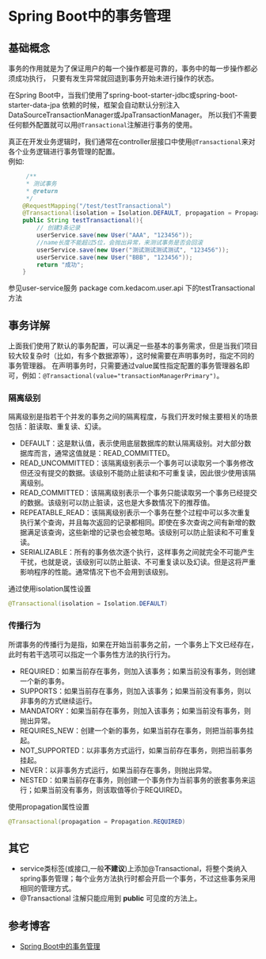 # Spring Boot中的事务管理

## 基础概念
事务的作用就是为了保证用户的每一个操作都是可靠的，事务中的每一步操作都必须成功执行，
只要有发生异常就回退到事务开始未进行操作的状态。</br>

在Spring Boot中，当我们使用了spring-boot-starter-jdbc或spring-boot-starter-data-jpa
依赖的时候，框架会自动默认分别注入DataSourceTransactionManager或JpaTransactionManager。
所以我们不需要任何额外配置就可以用`@Transactional`注解进行事务的使用。</br>

真正在开发业务逻辑时，我们通常在controller层接口中使用`@Transactional`来对各个业务逻辑进行事务管理的配置。</br>
例如:</br>
```java
     /**
     * 测试事务
     * @return
     */
    @RequestMapping("/test/testTransactional")
    @Transactional(isolation = Isolation.DEFAULT, propagation = Propagation.REQUIRED)
    public String testTransactional(){
        // 创建3条记录
        userService.save(new User("AAA", "123456"));
        //name长度不能超过5位，会抛出异常，来测试事务是否会回滚
        userService.save(new User("测试测试测试测试", "123456"));
        userService.save(new User("BBB", "123456"));
        return "成功";
    }
```
参见user-service服务 package com.kedacom.user.api 下的testTransactional方法</br>

## 事务详解
上面我们使用了默认的事务配置，可以满足一些基本的事务需求，但是当我们项目较大较复杂时（比如，有多个数据源等），这时候需要在声明事务时，指定不同的事务管理器。
在声明事务时，只需要通过value属性指定配置的事务管理器名即可，例如：`@Transactional(value="transactionManagerPrimary")`。

### 隔离级别
隔离级别是指若干个并发的事务之间的隔离程度，与我们开发时候主要相关的场景包括：脏读取、重复读、幻读。
* DEFAULT：这是默认值，表示使用底层数据库的默认隔离级别。对大部分数据库而言，通常这值就是：READ_COMMITTED。
* READ_UNCOMMITTED：该隔离级别表示一个事务可以读取另一个事务修改但还没有提交的数据。该级别不能防止脏读和不可重复读，因此很少使用该隔离级别。
* READ_COMMITTED：该隔离级别表示一个事务只能读取另一个事务已经提交的数据。该级别可以防止脏读，这也是大多数情况下的推荐值。
* REPEATABLE_READ：该隔离级别表示一个事务在整个过程中可以多次重复执行某个查询，并且每次返回的记录都相同。即使在多次查询之间有新增的数据满足该查询，这些新增的记录也会被忽略。该级别可以防止脏读和不可重复读。
* SERIALIZABLE：所有的事务依次逐个执行，这样事务之间就完全不可能产生干扰，也就是说，该级别可以防止脏读、不可重复读以及幻读。但是这将严重影响程序的性能。通常情况下也不会用到该级别。

通过使用isolation属性设置</br>
```java
@Transactional(isolation = Isolation.DEFAULT)
```
### 传播行为
所谓事务的传播行为是指，如果在开始当前事务之前，一个事务上下文已经存在，此时有若干选项可以指定一个事务性方法的执行行为。
* REQUIRED：如果当前存在事务，则加入该事务；如果当前没有事务，则创建一个新的事务。
* SUPPORTS：如果当前存在事务，则加入该事务；如果当前没有事务，则以非事务的方式继续运行。
* MANDATORY：如果当前存在事务，则加入该事务；如果当前没有事务，则抛出异常。
* REQUIRES_NEW：创建一个新的事务，如果当前存在事务，则把当前事务挂起。
* NOT_SUPPORTED：以非事务方式运行，如果当前存在事务，则把当前事务挂起。
* NEVER：以非事务方式运行，如果当前存在事务，则抛出异常。
* NESTED：如果当前存在事务，则创建一个事务作为当前事务的嵌套事务来运行；如果当前没有事务，则该取值等价于REQUIRED。

使用propagation属性设置</br>
```java
@Transactional(propagation = Propagation.REQUIRED)
```
## 其它
* service类标签(或接口,一般**不建议**)上添加@Transactional，将整个类纳入spring事务管理；每个业务方法执行时都会开启一个事务，不过这些事务采用相同的管理方式。
* @Transactional 注解只能应用到 **public** 可见度的方法上。 
## 参考博客
- [Spring Boot中的事务管理](http://blog.didispace.com/springboottransactional/)

